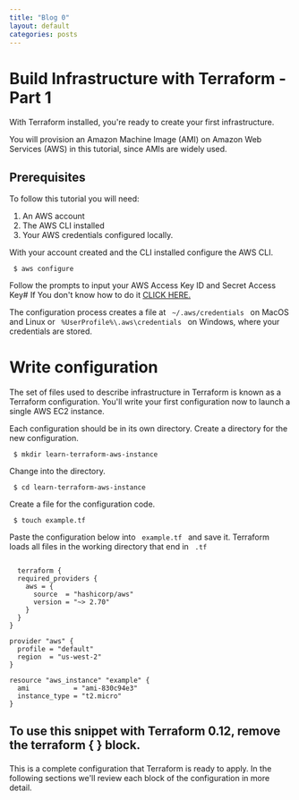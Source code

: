 ```yaml
---
title: "Blog 0"
layout: default
categories: posts
---
```

<h1> Build Infrastructure with Terraform - Part 1 </h1>
<p> With Terraform installed, you're ready to create your first infrastructure. </p>
<p> You will provision an Amazon Machine Image (AMI) on Amazon Web Services (AWS) in this tutorial, since AMIs are widely used. </p>

<h2> Prerequisites </h2>
<p> To follow this tutorial you will need: </p>
<ol>
  <li>An AWS account</li>
  <li>The AWS CLI installed</li>
  <li>Your AWS credentials configured locally.</li>
</ol>
<p> With your account created and the CLI installed configure the AWS CLI. </p>
<code> $ aws configure </code>
<p> Follow the prompts to input your AWS Access Key ID and Secret Access Key# If You don't know how to do it <a href="https://console.aws.amazon.com/iam/home?#security_credential"> CLICK HERE.</a> </p>
<p> The configuration process creates a file at <code> ~/.aws/credentials </code> on MacOS and Linux or <code> %UserProfile%\.aws\credentials </code> on Windows, where your credentials are stored. </p>
<h1> Write configuration </h1>
<p> The set of files used to describe infrastructure in Terraform is known as a Terraform configuration. You'll write your first configuration now to launch a single AWS EC2 instance. </p>
<p> Each configuration should be in its own directory. Create a directory for the new configuration. </p>
<code> $ mkdir learn-terraform-aws-instance </code>
<p> Change into the directory. </p>
<code> $ cd learn-terraform-aws-instance </code>
<p> Create a file for the configuration code. </p>
<code> $ touch example.tf </code>
<p> Paste the configuration below into <code> example.tf </code> and save it. Terraform loads all files in the working directory that end in <code> .tf </code> </p>

<pre><code>
  terraform {
  required_providers {
    aws = {
      source  = "hashicorp/aws"
      version = "~> 2.70"
    }
  }
}

provider "aws" {
  profile = "default"
  region  = "us-west-2"
}

resource "aws_instance" "example" {
  ami           = "ami-830c94e3"
  instance_type = "t2.micro"
}
</code></pre>
## <p> To use this snippet with Terraform 0.12, remove the terraform { } block. </p>
<p> This is a complete configuration that Terraform is ready to apply. In the following sections we'll review each block of the configuration in more detail. </p>
